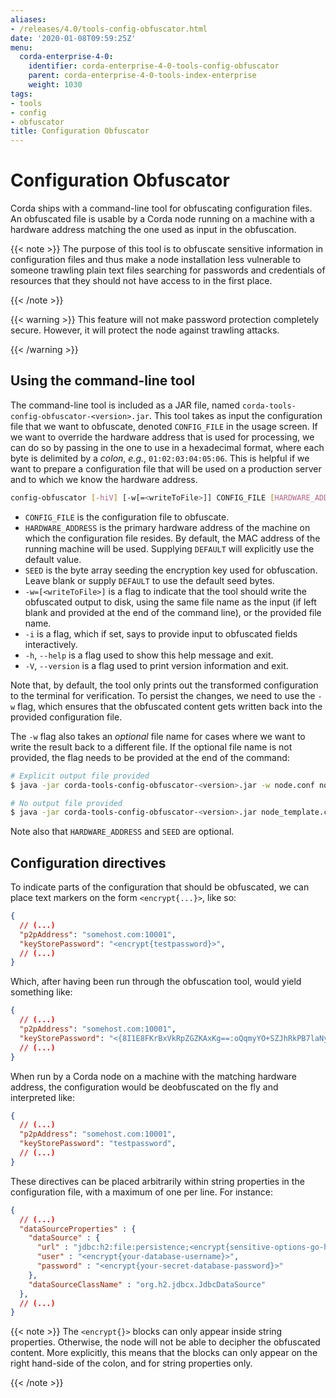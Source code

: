 ```yaml
---
aliases:
- /releases/4.0/tools-config-obfuscator.html
date: '2020-01-08T09:59:25Z'
menu:
  corda-enterprise-4-0:
    identifier: corda-enterprise-4-0-tools-config-obfuscator
    parent: corda-enterprise-4-0-tools-index-enterprise
    weight: 1030
tags:
- tools
- config
- obfuscator
title: Configuration Obfuscator
---
```



# Configuration Obfuscator

Corda ships with a command-line tool for obfuscating configuration files. An obfuscated file is usable
by a Corda node running on a machine with a hardware address matching the one used as input in the obfuscation.

{{< note >}}
The purpose of this tool is to obfuscate sensitive information in configuration files and thus make a
node installation less vulnerable to someone trawling plain text files searching for passwords and
credentials of resources that they should not have access to in the first place.

{{< /note >}}

{{< warning >}}
This feature will not make password protection completely secure. However, it will protect the node
against trawling attacks.

{{< /warning >}}



## Using the command-line tool

The command-line tool is included as a JAR file, named `corda-tools-config-obfuscator-<version>.jar`.
This tool takes as input the configuration file that we want to obfuscate, denoted `CONFIG_FILE` in
the usage screen. If we want to override the hardware address that is used for processing, we can do so
by passing in the one to use in a hexadecimal format, where each byte is delimited by a *colon*, *e.g.*,
`01:02:03:04:05:06`. This is helpful if we want to prepare a configuration file that will be used on
a production server and to which we know the hardware address.

```bash
config-obfuscator [-hiV] [-w[=<writeToFile>]] CONFIG_FILE [HARDWARE_ADDRESS] [SEED]
```


* `CONFIG_FILE` is the configuration file to obfuscate.
* `HARDWARE_ADDRESS` is the primary hardware address of the machine on
which the configuration file resides. By default, the MAC address of the
running machine will be used. Supplying `DEFAULT` will explicitly
use the default value.
* `SEED` is the byte array seeding the encryption key used for obfuscation. Leave blank or supply
`DEFAULT` to use the default seed bytes.
* `-w=[<writeToFile>]` is a flag to indicate that the tool should write the obfuscated output to
disk, using the same file name as the input (if left blank and provided at the end of the command line),
or the provided file name.
* `-i` is a flag, which if set, says to provide input to obfuscated fields interactively.
* `-h`, `--help` is a flag used to show this help message and exit.
* `-V`, `--version` is a flag used to print version information and exit.

Note that, by default, the tool only prints out the transformed configuration to the terminal for
verification. To persist the changes, we need to use the `-w` flag, which ensures that the obfuscated
content gets written back into the provided configuration file.

The `-w` flag also takes an *optional* file name for cases where we want to write the result back to
a different file. If the optional file name is not provided, the flag needs to be provided at the end
of the command:

```bash
# Explicit output file provided
$ java -jar corda-tools-config-obfuscator-<version>.jar -w node.conf node_template.conf

# No output file provided
$ java -jar corda-tools-config-obfuscator-<version>.jar node_template.conf -w
```

Note also that `HARDWARE_ADDRESS` and `SEED` are optional.


## Configuration directives

To indicate parts of the configuration that should be obfuscated, we can place text markers on the form
`<encrypt{...}>`, like so:

```json
{
  // (...)
  "p2pAddress": "somehost.com:10001",
  "keyStorePassword": "<encrypt{testpassword}>",
  // (...)
}
```

Which, after having been run through the obfuscation tool, would yield something like:

```json
{
  // (...)
  "p2pAddress": "somehost.com:10001",
  "keyStorePassword": "<{8I1E8FKrBxVkRpZGZKAxKg==:oQqmyYO+SZJhRkPB7laNyQ==}>",
  // (...)
}
```

When run by a Corda node on a machine with the matching hardware address, the configuration would be
deobfuscated on the fly and interpreted like:

```json
{
  // (...)
  "p2pAddress": "somehost.com:10001",
  "keyStorePassword": "testpassword",
  // (...)
}
```

These directives can be placed arbitrarily within string properties in the configuration file, with a maximum of one per line.
For instance:

```json
{
  // (...)
  "dataSourceProperties" : {
    "dataSource" : {
      "url" : "jdbc:h2:file:persistence;<encrypt{sensitive-options-go-here}>",
      "user" : "<encrypt{your-database-username}>",
      "password" : "<encrypt{your-secret-database-password}>"
    },
    "dataSourceClassName" : "org.h2.jdbcx.JdbcDataSource"
  },
  // (...)
}
```

{{< note >}}
The `<encrypt{}>` blocks can only appear inside string properties. Otherwise, the node will not be able
to decipher the obfuscated content. More explicitly, this means that the blocks can only appear on the right
hand-side of the colon, and for string properties only.

{{< /note >}}
